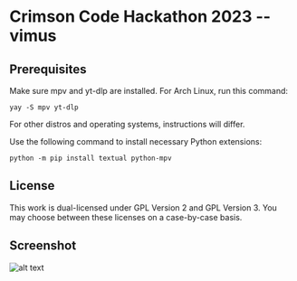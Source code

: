 # Crimson Code Hackathon 2023 -- vimus

## Prerequisites
Make sure mpv and yt-dlp are installed.
For Arch Linux, run this command:
```
yay -S mpv yt-dlp
```
For other distros and operating systems, instructions will differ.

Use the following command to install necessary Python extensions:
```
python -m pip install textual python-mpv
```

## License
This work is dual-licensed under GPL Version 2 and GPL Version 3. You may choose between these licenses on a case-by-case basis.

## Screenshot
![alt text](https://cdn.discordapp.com/attachments/341136221323526144/1076890649623810129/image.png)

